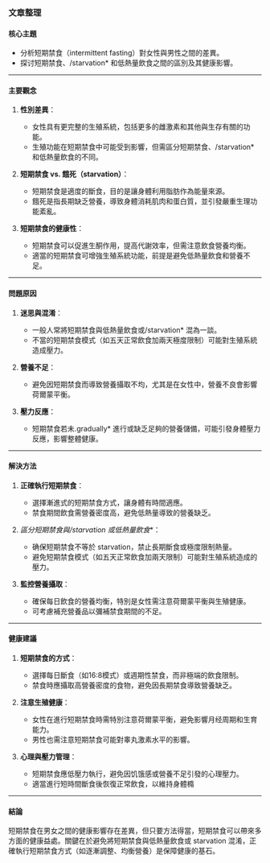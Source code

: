 ### 文章整理

#### 核心主題
- 分析短期禁食（intermittent fasting）對女性與男性之間的差異。
- 探讨短期禁食、/starvation* 和低熱量飲食之間的區別及其健康影響。

---

#### 主要觀念
1. **性別差異**：
   - 女性具有更完整的生殖系統，包括更多的雌激素和其他與生存有關的功能。
   - 生殖功能在短期禁食中可能受到影響，但需區分短期禁食、/starvation* 和低熱量飲食的不同。

2. **短期禁食 vs. 餓死（starvation）**：
   - 短期禁食是適度的斷食，目的是讓身體利用脂肪作為能量來源。
   - 餓死是指長期缺乏營養，導致身體消耗肌肉和蛋白質，並引發嚴重生理功能紊亂。

3. **短期禁食的健康性**：
   - 短期禁食可以促進生酮作用，提高代謝效率，但需注意飲食營養均衡。
   - 適當的短期禁食可增強生殖系統功能，前提是避免低熱量飲食和營養不足。

---

#### 問題原因
1. **迷思與混淆**：
   - 一般人常將短期禁食與低熱量飲食或/starvation* 混為一談。
   - 不當的短期禁食模式（如五天正常飲食加兩天極度限制）可能對生殖系統造成壓力。

2. **營養不足**：
   - 避免因短期禁食而導致營養攝取不均，尤其是在女性中，營養不良會影響荷爾蒙平衡。

3. **壓力反應**：
   - 短期禁食若未.gradually* 進行或缺乏足夠的營養儲備，可能引發身體壓力反應，影響整體健康。

---

#### 解決方法
1. **正確執行短期禁食**：
   - 選擇漸進式的短期禁食方式，讓身體有時間適應。
   - 禁食期間飲食需營養密度高，避免低熱量導致的營養缺乏。

2. **區分短期禁食與/starvation* 或低熱量飲食**：
   - 确保短期禁食不等於 starvation，禁止長期斷食或極度限制熱量。
   - 避免短期禁食模式（如五天正常飲食加兩天限制）可能對生殖系統造成的壓力。

3. **監控營養攝取**：
   - 確保每日飲食的營養均衡，特別是女性需注意荷爾蒙平衡與生殖健康。
   - 可考慮補充營養品以彌補禁食期間的不足。

---

#### 健康建議
1. **短期禁食的方式**：
   - 選擇每日斷食（如16:8模式）或週期性禁食，而非極端的飲食限制。
   - 禁食時應攝取高營養密度的食物，避免因長期禁食導致營養缺乏。

2. **注意生殖健康**：
   - 女性在進行短期禁食時需特別注意荷爾蒙平衡，避免影響月经周期和生育能力。
   - 男性也需注意短期禁食可能對睾丸激素水平的影響。

3. **心理與壓力管理**：
   - 短期禁食應低壓力執行，避免因饥饿感或營養不足引發的心理壓力。
   - 適當進行短時間斷食後恢復正常飲食，以維持身體橢

---

#### 結論
短期禁食在男女之間的健康影響存在差異，但只要方法得當，短期禁食可以帶來多方面的健康益處。關鍵在於避免將短期禁食與低熱量飲食或 starvation 混淆，正確執行短期禁食方式（如逐漸調整、均衡營養）是保障健康的基石。